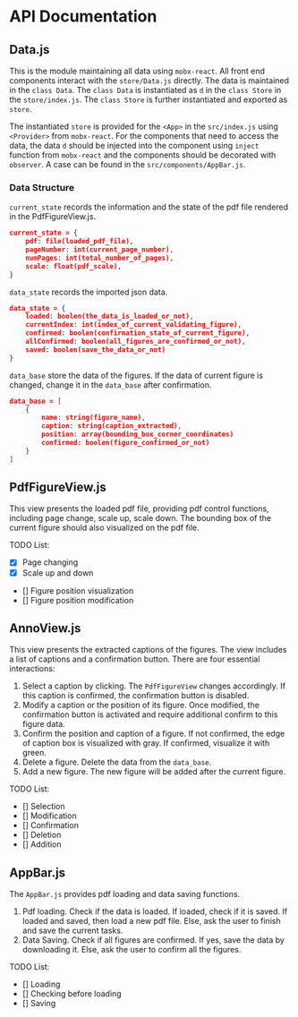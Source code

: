 # API Documentation

## Data.js
This is the module maintaining all data using `mobx-react`. 
All front end components interact with the `store/Data.js` directly.
The data is maintained in the `class Data`.
The `class Data` is instantiated as `d` in the `class Store` in the `store/index.js`.
The `class Store` is further instantiated and exported as `store`.

The instantiated `store` is provided for the `<App>` in the `src/index.js` using `<Provider>` from `mobx-react`.
For the components that need to access the data, the data `d` should be injected into the component using `inject` function from `mobx-react` and the components should be decorated with `observer`. A case can be found in the `src/components/AppBar.js`.

### Data Structure
`current_state` records the information and the state of the pdf file rendered in the PdfFigureView.js.
```json
current_state = {
    pdf: file(loaded_pdf_file),
    pageNumber: int(current_page_number),
    numPages: int(total_number_of_pages),
    scale: float(pdf_scale),
}
```
`data_state` records the imported json data. 
```json
data_state = {
    loaded: boolen(the_data_is_loaded_or_not),
    currentIndex: int(index_of_current_validating_figure),
    confirmed: boolen(confirmation_state_of_current_figure),
    allConfirmed: boolen(all_figures_are_confirmed_or_not),
    saved: boolen(save_the_data_or_not)
}
```
`data_base` store the data of the figures. If the data of current figure is changed, change it in the `data_base` after confirmation.
```json
data_base = [
    {
        name: string(figure_name),
        caption: string(caption_extracted),
        position: array(bounding_box_corner_coordinates)
        confirmed: boolen(figure_confirmed_or_not)
    }
]
```

## PdfFigureView.js
This view presents the loaded pdf file, providing pdf control functions, including page change, scale up, scale down. The bounding box of the current figure should also visualized on the pdf file.

TODO List:
- [x] Page changing
- [x] Scale up and down
- [] Figure position visualization
- [] Figure position modification

## AnnoView.js
This view presents the extracted captions of the figures. The view includes a list of captions and a confirmation button. There are four essential interactions:
1. Select a caption by clicking. The `PdfFigureView` changes accordingly. If this caption is confirmed, the confirmation button is disabled. 
2. Modify a caption or the position of its figure. Once modified, the confirmation button is activated and require additional confirm to this figure data.
3. Confirm the position and caption of a figure. If not confirmed, the edge of caption box is visualized with gray. If confirmed, visualize it with green.
4. Delete a figure. Delete the data from the `data_base`.
5. Add a new figure. The new figure will be added after the current figure.

TODO List:
- [] Selection
- [] Modification
- [] Confirmation
- [] Deletion
- [] Addition

## AppBar.js
The `AppBar.js` provides pdf loading and data saving functions.
1. Pdf loading. Check if the data is loaded. If loaded, check if it is saved. If loaded and saved, then load a new pdf file. Else, ask the user to finish and save the current tasks.
2. Data Saving. Check if all figures are confirmed. If yes, save the data by downloading it. Else, ask the user to confirm all the figures.

TODO List:
- [] Loading
- [] Checking before loading
- [] Saving